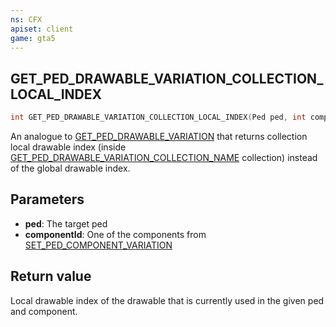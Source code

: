 ```yaml
---
ns: CFX
apiset: client
game: gta5
---
```

## GET_PED_DRAWABLE_VARIATION_COLLECTION_LOCAL_INDEX

```c
int GET_PED_DRAWABLE_VARIATION_COLLECTION_LOCAL_INDEX(Ped ped, int componentId);
```

An analogue to [GET_PED_DRAWABLE_VARIATION](#_0x67F3780DD425D4FC) that returns collection local drawable index (inside [GET_PED_DRAWABLE_VARIATION_COLLECTION_NAME](#_0xBCE0AB63) collection) instead of the global drawable index.

## Parameters
* **ped**: The target ped
* **componentId**: One of the components from [SET_PED_COMPONENT_VARIATION](#_0x262B14F48D29DE80)

## Return value
Local drawable index of the drawable that is currently used in the given ped and component.

